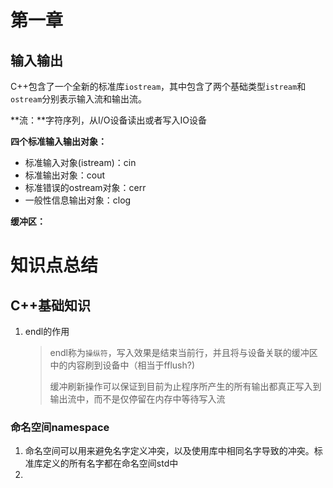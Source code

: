 # 第一章

## 输入输出

C++包含了一个全新的标准库`iostream`，其中包含了两个基础类型`istream`和`ostream`分别表示输入流和输出流。

**流：**字符序列，从I/O设备读出或者写入IO设备

**四个标准输入输出对象：**

- 标准输入对象(istream)：cin
- 标准输出对象：cout
- 标准错误的ostream对象：cerr
- 一般性信息输出对象：clog

**缓冲区：**

# 知识点总结

## C++基础知识

1. endl的作用

   > endl称为`操纵符`，写入效果是结束当前行，并且将与设备关联的缓冲区中的内容刷到设备中（相当于fflush?)
   >
   > 缓冲刷新操作可以保证到目前为止程序所产生的所有输出都真正写入到输出流中，而不是仅停留在内存中等待写入流

### 命名空间namespace

1. 命名空间可以用来避免名字定义冲突，以及使用库中相同名字导致的冲突。标准库定义的所有名字都在命名空间std中
2. 